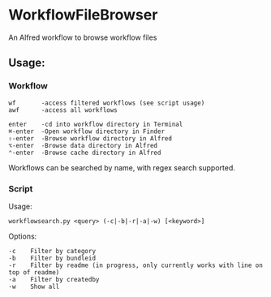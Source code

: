 # WorkflowFileBrowser
An Alfred workflow to browse workflow files
## Usage:
### Workflow

    wf       -access filtered workflows (see script usage)
    awf      -access all workflows

    enter    -cd into workflow directory in Terminal
    ⌘-enter  -Open workflow directory in Finder
	⇧-enter  -Browse workflow directory in Alfred
    ⌥-enter  -Browse data directory in Alfred
    ⌃-enter  -Browse cache directory in Alfred

Workflows can be searched by name, with regex search supported.

### Script
Usage:

    workflowsearch.py <query> (-c|-b|-r|-a|-w) [<keyword>]

Options:

    -c    Filter by category
    -b    Filter by bundleid
    -r    Filter by readme (in progress, only currently works with line on top of readme)
    -a    Filter by createdby
    -w    Show all
